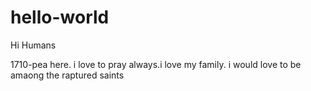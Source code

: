 # hello-world

Hi Humans

1710-pea here. i love to pray always.i love my family.
i would love to be amaong the raptured saints
